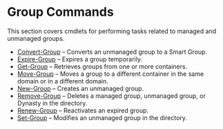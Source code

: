 # Group Commands

This section covers cmdlets for performing tasks related to managed and unmanaged groups.

- [Convert-Group](/docs/directorymanager/11.1/directorymanager/managementshell/group/convertgroup.md) – Converts an unmanaged group to a Smart Group.
- [Expire-Group](/docs/directorymanager/11.1/directorymanager/managementshell/group/expiregroup.md) – Expires a group temporarily.
- [Get-Group](/docs/directorymanager/11.1/directorymanager/managementshell/group/getgroup.md) – Retrieves groups from one or more containers.
- [Move-Group](/docs/directorymanager/11.1/directorymanager/managementshell/group/movegroup.md) – Moves a group to a different container in the same domain or in a
  different domain.
- [New-Group](/docs/directorymanager/11.1/directorymanager/managementshell/group/newgroup.md) – Creates an unmanaged group.
- [Remove-Group](/docs/directorymanager/11.1/directorymanager/managementshell/group/remove-group.md) – Deletes a managed group, unmanaged group, or Dynasty in the
  directory.
- [Renew-Group](/docs/directorymanager/11.1/directorymanager/managementshell/group/renewgroup.md) – Reactivates an expired group.
- [Set-Group](/docs/directorymanager/11.1/directorymanager/managementshell/group/setgroup.md) – Modifies an unmanaged group in the directory.

